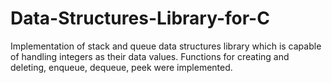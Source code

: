 # Data-Structures-Library-for-C
Implementation of stack and queue data structures library which is capable of handling integers as their data values. Functions for creating and deleting, enqueue, dequeue, peek were implemented.
